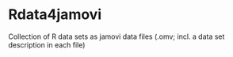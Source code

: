 # Rdata4jamovi
Collection of R data sets as jamovi data files (.omv; incl. a data set description in each file) 
